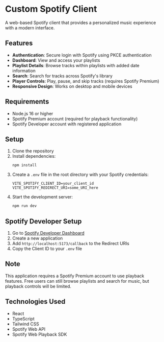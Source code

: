 # Custom Spotify Client

A web-based Spotify client that provides a personalized music experience with a modern interface.

## Features

- **Authentication**: Secure login with Spotify using PKCE authentication
- **Dashboard**: View and access your playlists
- **Playlist Details**: Browse tracks within playlists with added date information
- **Search**: Search for tracks across Spotify's library
- **Player Controls**: Play, pause, and skip tracks (requires Spotify Premium)
- **Responsive Design**: Works on desktop and mobile devices

## Requirements

- Node.js 16 or higher
- Spotify Premium account (required for playback functionality)
- Spotify Developer account with registered application

## Setup

1. Clone the repository
2. Install dependencies:
   ```bash
   npm install
   ```
3. Create a `.env` file in the root directory with your Spotify credentials:
   ```
   VITE_SPOTIFY_CLIENT_ID=your_client_id
   VITE_SPOTIFY_REDIRECT_URI=some_URI_here
   ```
4. Start the development server:
   ```bash
   npm run dev
   ```

## Spotify Developer Setup

1. Go to [Spotify Developer Dashboard](https://developer.spotify.com/dashboard)
2. Create a new application
3. Add `http://localhost:5173/callback` to the Redirect URIs
4. Copy the Client ID to your `.env` file

## Note

This application requires a Spotify Premium account to use playback features. Free users can still browse playlists and search for music, but playback controls will be limited.

## Technologies Used

- React
- TypeScript
- Tailwind CSS
- Spotify Web API
- Spotify Web Playback SDK
